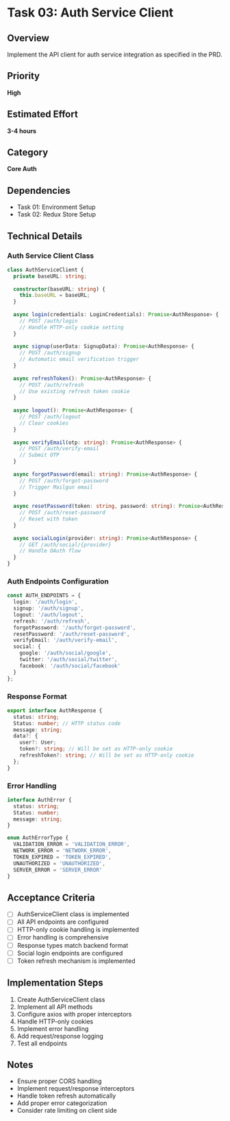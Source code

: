 # Task 03: Auth Service Client

## Overview
Implement the API client for auth service integration as specified in the PRD.

## Priority
**High**

## Estimated Effort
**3-4 hours**

## Category
**Core Auth**

## Dependencies
- Task 01: Environment Setup
- Task 02: Redux Store Setup

## Technical Details

### Auth Service Client Class
```typescript
class AuthServiceClient {
  private baseURL: string;
  
  constructor(baseURL: string) {
    this.baseURL = baseURL;
  }
  
  async login(credentials: LoginCredentials): Promise<AuthResponse> {
    // POST /auth/login
    // Handle HTTP-only cookie setting
  }
  
  async signup(userData: SignupData): Promise<AuthResponse> {
    // POST /auth/signup
    // Automatic email verification trigger
  }
  
  async refreshToken(): Promise<AuthResponse> {
    // POST /auth/refresh
    // Use existing refresh token cookie
  }
  
  async logout(): Promise<AuthResponse> {
    // POST /auth/logout
    // Clear cookies
  }
  
  async verifyEmail(otp: string): Promise<AuthResponse> {
    // POST /auth/verify-email
    // Submit OTP
  }
  
  async forgotPassword(email: string): Promise<AuthResponse> {
    // POST /auth/forgot-password
    // Trigger Mailgun email
  }
  
  async resetPassword(token: string, password: string): Promise<AuthResponse> {
    // POST /auth/reset-password
    // Reset with token
  }
  
  async socialLogin(provider: string): Promise<AuthResponse> {
    // GET /auth/social/{provider}
    // Handle OAuth flow
  }
}
```

### Auth Endpoints Configuration
```typescript
const AUTH_ENDPOINTS = {
  login: '/auth/login',
  signup: '/auth/signup',
  logout: '/auth/logout',
  refresh: '/auth/refresh',
  forgotPassword: '/auth/forgot-password',
  resetPassword: '/auth/reset-password',
  verifyEmail: '/auth/verify-email',
  social: {
    google: '/auth/social/google',
    twitter: '/auth/social/twitter',
    facebook: '/auth/social/facebook'
  }
};
```

### Response Format
```typescript
export interface AuthResponse {
  status: string;
  Status: number; // HTTP status code
  message: string;
  data?: {
    user?: User;
    token?: string; // Will be set as HTTP-only cookie
    refreshToken?: string; // Will be set as HTTP-only cookie
  };
}
```

### Error Handling
```typescript
interface AuthError {
  status: string;
  Status: number;
  message: string;
}

enum AuthErrorType {
  VALIDATION_ERROR = 'VALIDATION_ERROR',
  NETWORK_ERROR = 'NETWORK_ERROR',
  TOKEN_EXPIRED = 'TOKEN_EXPIRED',
  UNAUTHORIZED = 'UNAUTHORIZED',
  SERVER_ERROR = 'SERVER_ERROR'
}
```

## Acceptance Criteria
- [ ] AuthServiceClient class is implemented
- [ ] All API endpoints are configured
- [ ] HTTP-only cookie handling is implemented
- [ ] Error handling is comprehensive
- [ ] Response types match backend format
- [ ] Social login endpoints are configured
- [ ] Token refresh mechanism is implemented

## Implementation Steps
1. Create AuthServiceClient class
2. Implement all API methods
3. Configure axios with proper interceptors
4. Handle HTTP-only cookies
5. Implement error handling
6. Add request/response logging
7. Test all endpoints

## Notes
- Ensure proper CORS handling
- Implement request/response interceptors
- Handle token refresh automatically
- Add proper error categorization
- Consider rate limiting on client side 